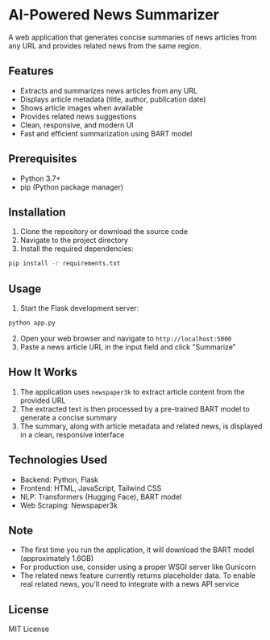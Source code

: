 # AI-Powered News Summarizer

A web application that generates concise summaries of news articles from any URL and provides related news from the same region.

## Features

- Extracts and summarizes news articles from any URL
- Displays article metadata (title, author, publication date)
- Shows article images when available
- Provides related news suggestions
- Clean, responsive, and modern UI
- Fast and efficient summarization using BART model

## Prerequisites

- Python 3.7+
- pip (Python package manager)

## Installation

1. Clone the repository or download the source code
2. Navigate to the project directory
3. Install the required dependencies:

```bash
pip install -r requirements.txt
```

## Usage

1. Start the Flask development server:

```bash
python app.py
```

2. Open your web browser and navigate to `http://localhost:5000`
3. Paste a news article URL in the input field and click "Summarize"

## How It Works

1. The application uses `newspaper3k` to extract article content from the provided URL
2. The extracted text is then processed by a pre-trained BART model to generate a concise summary
3. The summary, along with article metadata and related news, is displayed in a clean, responsive interface

## Technologies Used

- Backend: Python, Flask
- Frontend: HTML, JavaScript, Tailwind CSS
- NLP: Transformers (Hugging Face), BART model
- Web Scraping: Newspaper3k

## Note

- The first time you run the application, it will download the BART model (approximately 1.6GB)
- For production use, consider using a proper WSGI server like Gunicorn
- The related news feature currently returns placeholder data. To enable real related news, you'll need to integrate with a news API service

## License

MIT License
